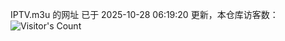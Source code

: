 IPTV.m3u 的网址 已于 2025-10-28 06:19:20 更新，本仓库访客数：![Visitor's Count](https://profile-counter.glitch.me/hero1898_tv/count.svg)
